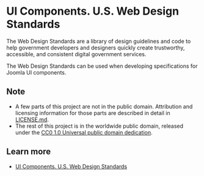 # UI Components. U.S. Web Design Standards 

 The Web Design Standards are a library of design guidelines and code to help government developers and designers quickly create trustworthy, accessible, and consistent digital government services.

 The Web Design Standards can be used when developing specifications for Joomla UI components.

## Note 

 * A few parts of this project are not in the public domain. Attribution and licensing information for those parts are described in detail in [LICENSE.md][1].
 * The rest of this project is in the worldwide public domain, released under the [CC0 1.0 Universal public domain dedication][2].


## Learn more 

* [UI Components. U.S. Web Design Standards][3]

[1]:https://github.com/18F/web-design-standards/blob/develop/LICENSE.md
[2]:https://creativecommons.org/publicdomain/zero/1.0/
[3]:https://standards.usa.gov/components/ 







